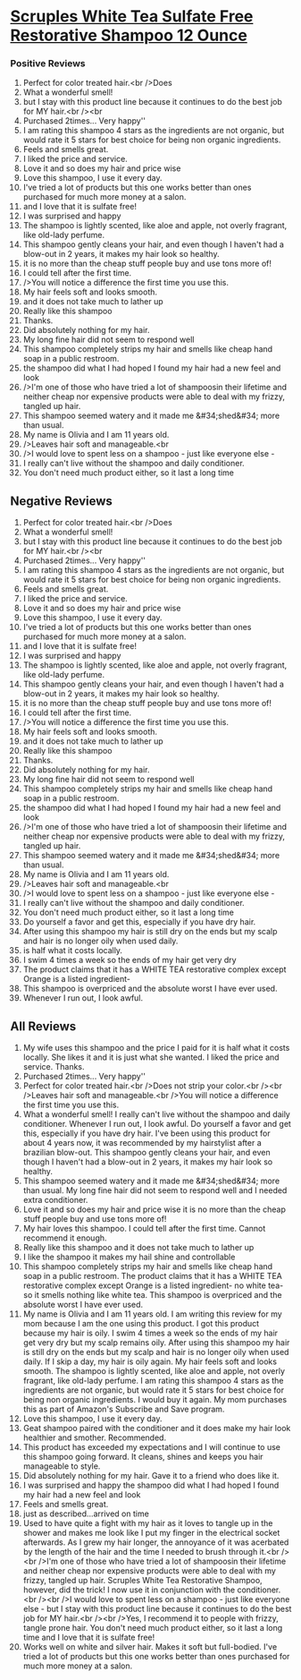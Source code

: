 # [Scruples White Tea Sulfate Free Restorative Shampoo 12 Ounce](https://products.checkmycream.com/products/Scruples-White-Tea-Sulfate-Free-Restorative-Shampoo-12-Ounce.html)

### Positive Reviews

<ol>
      <li>Perfect for color treated hair.&lt;br /&gt;Does</li>
      <li>What a wonderful smell!  </li>
      <li>but I stay with this product line because it continues to do the best job for MY hair.&lt;br /&gt;&lt;br</li>
      <li>Purchased 2times... Very happy&#x27;&#x27;</li>
      <li>I am rating this shampoo 4 stars as the ingredients are not organic, but would rate it 5 stars for best choice for being non organic ingredients.</li>
      <li>Feels and smells great.</li>
      <li>I liked the price and service.  </li>
      <li>Love it and so does my hair and price wise</li>
      <li>Love this shampoo, I use it every day.</li>
      <li>I&#x27;ve tried a lot of products but this one works better than ones purchased for much more money at a salon.</li>
      <li>and I love that it is sulfate free!</li>
      <li>I was surprised and happy</li>
      <li>The shampoo is lightly scented, like aloe and apple, not overly fragrant, like old-lady perfume.  </li>
      <li>This shampoo gently cleans your hair, and even though I haven&#x27;t had a blow-out in 2 years, it makes my hair look so healthy.</li>
      <li>it is no more than the cheap stuff people buy and use tons more of!</li>
      <li>I could tell after the first time.  </li>
      <li>/&gt;You will notice a difference the first time you use this.</li>
      <li>My hair feels soft and looks smooth.</li>
      <li>and it does not take much to lather up</li>
      <li>Really like this shampoo</li>
      <li>Thanks.</li>
      <li>Did absolutely nothing for my hair.  </li>
      <li>My long fine hair did not seem to respond well</li>
      <li>This shampoo completely strips my hair and smells like cheap hand soap in a public restroom.  </li>
      <li>the shampoo did what I had hoped I found my hair had a new feel and look</li>
      <li>/&gt;I&#x27;m one of those who have tried a lot of shampoosin their lifetime and neither cheap nor expensive products were able to deal with my frizzy, tangled up hair.</li>
      <li>This shampoo seemed watery and it made me &amp;#34;shed&amp;#34; more than usual.</li>
      <li>My name is Olivia and I am 11 years old.</li>
      <li>/&gt;Leaves hair soft and manageable.&lt;br</li>
      <li>/&gt;I would love to spent less on a shampoo - just like everyone else -</li>
      <li>I really can&#x27;t live without the shampoo and daily conditioner.  </li>
      <li>You don&#x27;t need much product either, so it last a long time</li>
</ol>


<h2>Negative Reviews</h2>
<ol>
<li> Perfect for color treated hair.&lt;br /&gt;Does</li>
<li> What a wonderful smell!  </li>
<li> but I stay with this product line because it continues to do the best job for MY hair.&lt;br /&gt;&lt;br</li>
<li> Purchased 2times... Very happy&#x27;&#x27;</li>
<li> I am rating this shampoo 4 stars as the ingredients are not organic, but would rate it 5 stars for best choice for being non organic ingredients.</li>
<li> Feels and smells great.</li>
<li> I liked the price and service.  </li>
<li> Love it and so does my hair and price wise</li>
<li> Love this shampoo, I use it every day.</li>
<li> I&#x27;ve tried a lot of products but this one works better than ones purchased for much more money at a salon.</li>
<li> and I love that it is sulfate free!</li>
<li> I was surprised and happy</li>
<li> The shampoo is lightly scented, like aloe and apple, not overly fragrant, like old-lady perfume.  </li>
<li> This shampoo gently cleans your hair, and even though I haven&#x27;t had a blow-out in 2 years, it makes my hair look so healthy.</li>
<li> it is no more than the cheap stuff people buy and use tons more of!</li>
<li> I could tell after the first time.  </li>
<li> /&gt;You will notice a difference the first time you use this.</li>
<li> My hair feels soft and looks smooth.</li>
<li> and it does not take much to lather up</li>
<li> Really like this shampoo</li>
<li> Thanks.</li>
<li> Did absolutely nothing for my hair.  </li>
<li> My long fine hair did not seem to respond well</li>
<li> This shampoo completely strips my hair and smells like cheap hand soap in a public restroom.  </li>
<li> the shampoo did what I had hoped I found my hair had a new feel and look</li>
<li> /&gt;I&#x27;m one of those who have tried a lot of shampoosin their lifetime and neither cheap nor expensive products were able to deal with my frizzy, tangled up hair.</li>
<li> This shampoo seemed watery and it made me &amp;#34;shed&amp;#34; more than usual.</li>
<li> My name is Olivia and I am 11 years old.</li>
<li> /&gt;Leaves hair soft and manageable.&lt;br</li>
<li> /&gt;I would love to spent less on a shampoo - just like everyone else -</li>
<li> I really can&#x27;t live without the shampoo and daily conditioner.  </li>
<li> You don&#x27;t need much product either, so it last a long time</li>
<li> Do yourself a favor and get this, especially if you have dry hair.  </li>
<li> After using this shampoo my hair is still dry on the ends but my scalp and hair is no longer oily when used daily.</li>
<li> is half what it costs locally.  </li>
<li> I swim 4 times a week so the ends of my hair get very dry</li>
<li> The product claims that it has a  WHITE TEA restorative complex  except Orange is a listed ingredient-</li>
<li> This shampoo is overpriced and the absolute worst I have ever used.</li>
<li> Whenever I run out, I look awful.  </li>
</ol>

<h2>All Reviews</h2>

<ol>
    <li> My wife uses this shampoo and the price I paid for it is half what it costs locally.  She likes it and it is just what she wanted.  I liked the price and service.  Thanks.</li>
    <li> Purchased 2times... Very happy&#x27;&#x27;</li>
    <li> Perfect for color treated hair.&lt;br /&gt;Does not strip your color.&lt;br /&gt;&lt;br /&gt;Leaves hair soft and manageable.&lt;br /&gt;You will notice a difference the first time you use this.</li>
    <li> What a wonderful smell!  I really can&#x27;t live without the shampoo and daily conditioner.  Whenever I run out, I look awful.  Do yourself a favor and get this, especially if you have dry hair.  I&#x27;ve been using this product for about 4 years now, it was recommended by my hairstylist after a brazilian blow-out.  This shampoo gently cleans your hair, and even though I haven&#x27;t had a blow-out in 2 years, it makes my hair look so healthy.</li>
    <li> This shampoo seemed watery and it made me &amp;#34;shed&amp;#34; more than usual. My long fine hair did not seem to respond well and I needed extra conditioner.</li>
    <li> Love it and so does my hair and price wise it is no more than the cheap stuff people buy and use tons more of!</li>
    <li> My hair loves this shampoo.  I could tell after the first time.  Cannot recommend it enough.</li>
    <li> Really like this shampoo and it does not take much to lather up</li>
    <li> I like the shampoo it makes my hail shine and controllable</li>
    <li> This shampoo completely strips my hair and smells like cheap hand soap in a public restroom.  The product claims that it has a  WHITE TEA restorative complex  except Orange is a listed ingredient- no white tea- so it smells nothing like white tea.  This shampoo is overpriced and the absolute worst I have ever used.</li>
    <li> My name is Olivia and I am 11 years old. I am writing this review for my mom because I am the one using this product. I got this product because my hair is oily. I swim 4 times a week so the ends of my hair get very dry but my scalp remains oily. After using this shampoo my hair is still dry on the ends but my scalp and hair is no longer oily when used daily. If I skip a day, my hair is oily again. My hair feels soft and looks smooth. The shampoo is lightly scented, like aloe and apple, not overly fragrant, like old-lady perfume.  I am rating this shampoo 4 stars as the ingredients are not organic, but would rate it 5 stars for best choice for being non organic ingredients. I would buy it again. My mom purchases this as part of Amazon&#x27;s Subscribe and Save program.</li>
    <li> Love this shampoo, I use it every day.</li>
    <li> Geat shampoo paired with the conditioner and it does make my hair look healthier and smother.  Recommended.</li>
    <li> This product has exceeded my expectations and I will continue to use this shampoo going forward. It cleans, shines and keeps you hair manageable to style.</li>
    <li> Did absolutely nothing for my hair.  Gave it to a friend who does like it.</li>
    <li> I was surprised and happy the shampoo did what I had hoped I found my hair had a new feel and look</li>
    <li> Feels and smells great.</li>
    <li> just as described...arrived on time</li>
    <li> Used to have quite a fight with my hair as it loves to tangle up in the shower and makes me look like I put my finger in the electrical socket afterwards. As I grew my hair longer, the annoyance of it was acerbated by the length of the hair and the time I needed to brush through it.&lt;br /&gt;&lt;br /&gt;I&#x27;m one of those who have tried a lot of shampoosin their lifetime and neither cheap nor expensive products were able to deal with my frizzy, tangled up hair. Scruples White Tea Restorative Shampoo, however, did the trick!  I now use it in conjunction with the conditioner.&lt;br /&gt;&lt;br /&gt;I would love to spent less on a shampoo - just like everyone else - but I stay with this product line because it continues to do the best job for MY hair.&lt;br /&gt;&lt;br /&gt;Yes, I recommend it to people with frizzy, tangle prone hair. You don&#x27;t need much product either, so it last a long time and I love that it is sulfate free!</li>
    <li> Works well on white and silver hair. Makes it soft but full-bodied. I&#x27;ve tried a lot of products but this one works better than ones purchased for much more money at a salon.</li>
</ol>




